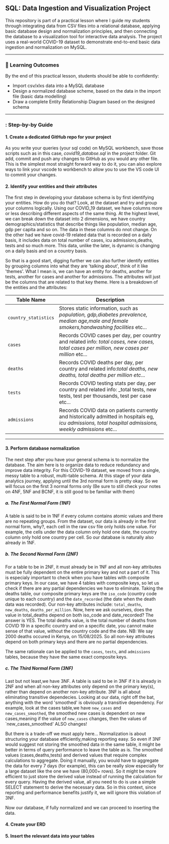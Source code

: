 ## SQL: Data Ingestion and Visualization Project

This repository is part of a practical lesson where I guide my students through integrating data from CSV files into a relational database, applying basic database design and normalization principles, and then connecting the database to a visualization tool for interactive data analysis. The project uses a real-world COVID-19 dataset to demonstrate end-to-end basic data ingestion and normalization on MySQL.
___

### 📖 Learning Outcomes
By the end of this practical lesson, students should be able to confidently:
- Import csv/xlxs data into a MySQL database
- Design a normalized database scheme, based on the data in the import file (basic data modelling)
- Draw a complete Entity Relationship Diagram based on the designed schema
___
### :  Step-by-by Guide
#### **1. Create a dedicated GitHub repo for your project**
As you write your queries (your sql code) on MySQL workbench, save those scripts such as in this case, _covid19_databse.sql_ in the project folder. Git add, commit and push any changes to GitHub as you would any other file. This is the simplest most straight forward way to do it, you can also explore ways to link your vscode to workbench to allow you to use the VS code UI to commit your changes.

#### **2. Identify your entities and their attributes**
The first step in developing your database schema is by first identifying your entities. How do you do that? Look, at the dataset and try and group your columns logically. Using our COVID_19 dataset, we have columns more or less describing different aspects of the same thing. At the highest level, we can break down the dataset into 2 dimensions, we have country demographics/statistics that describe things like population, median age, gdp per capita and so on. The data in these columns do nnot change. On the other had we have covid-19 related data that is recorded on a daily basis, it includes data on total number of cases, icu admissions,deaths, tests and so much more. This data, unlike the later, is dynamic is changing on a daily basis and on a country basis.

So that is a good start, digging further we can also further identify entities by grouping columns into what they are 'talking about', think of it like 'themes'. What I mean is, we can have an entity for deaths, another for tests, another for cases and another for admissions. The attributes will just be the columns that are related to that key theme. Here is a breakdown of the entities and the attributes:

| Table Name     | Description                              |
|----------------|------------------------------------------|
| `country_statistics`   | Stores static information, such as _population, gdp,diabetes prevalence, median age,male and female smokers,handwashing facilities_ etc...|
| `cases`        | Records COVID cases per day, per country and related info: _total cases, new cases, total cases per million, new cases per million_ etc...|
| `deaths`    | Records COVID deaths per day, per country and related info:_total deaths, new deaths, total deaths per million etc_...|
|`tests`  |Records COVID testing stats per day, per country and related info: _total tests, new tests, test per thousands, test per case etc...|
|`admissions` | Records COVID data on patients currently and historically admitted in hospitals eg, _icu admissions, total hospital admissions, weekly admissions_ etc...|
___

#### **3. Perform database normalization**
The next step after you have your general schema is to normalize the database. The aim here is to organize data to reduce redundancy and improve data integrity. For this COVID-19 dataset, we moved from a single, messy table to a robust, multi-table schema. At this stage of your data analytics journey, applying until the 3rd normal form is pretty okay. So we will focus on the first 3 normal forms only (Be sure to still check your notes on 4NF, 5NF and BCNF, it is still good to be familiar with them)

##### **a. The First Normal Form (1NF)**
A table is said to be in 1NF if every column contains atomic values and there are no repeating groups. From the dataset, our data is already in the first normal form, why?, each cell in the raw csv file only holds one value. For example, the cells under the data column only hold one date, the country column only hold one country per cell. So our database is naturally also already in 1NF.

##### **b. The Second Normal Form (2NF)**
For a table to be in 2NF, it must already be in 1NF and all non-key attributes must be fully dependent on the entire primary key and not a part of it. This is especialy important to check when you have tables with composite primary keys. In our case, we have 4 tables with composite keys, so let us check if there are any partial dependencies we have to eliminate.
Taking the deaths table, our composite primary keys are the `iso_code` (country code unique to each country) and the `date_recorded` (the date when the death data was recorded). Our non-key attributes include: `total_deaths`, `new_deaths`, `deaths_per_million`. Now, here we ask ourselves, does the value in total_deaths depend on both iso_code and date_recorded? The answer is YES. The total deaths value, is the total number of deaths from COVID 19 in a specific country and on a specific date, you cannot make sense of that value, without the country code and the date. NB: We say 2000 deaths occured in Kenya, on 15/08/2025. So all non-key attributes depend on both primary keys and there are no partial dependencies.

The same rationale can be applied to the `cases`, `tests`, and `admissions` tables, because they have the same exact composite keys.

##### **c. The Third Normal Form (3NF)**
Last but not least,we have 3NF. A table is said to be in 3NF if it is already in 2NF and when all non-key attributes only depend on the primary key(s), rather than depend on another non-key attribute. 3NF is all about eliminating transitive dependecies. Looking at our data, right off the bat, anything with the word 'smoothed' is obviously a transitive dependency. For example, look at the cases table,we have `new_cases` and `new_cases_smoothed`, the smoothed new cases is dependent on new cases,meaning if the value of `new_cases` changes, then the values of `new_cases_smoothed' ALSO changes!

But there is a trade-off we must apply here...
Normalization is about structuring your database efficiently,making reporting easy. So even if 3NF would suggest not storing the smoothed data in the same table, it might be better in terms of query performance to leave the table as is. The smoothed values (cases,deaths,tests) and derived values that require complex calculations to aggregate. Doing it manually, you would have to aggregate the data for every 7 days (for example), this can be really slow especially for a large dataset like the one we have (80,000+ rows). So it might be more efficient to just store the derived value instead of running the calculation for every query. Having the derived value, all you need to do is use a simple SELECT statement to derive the necessary data. So in this context, since reporting and performance benefits justify it, we will ignore this violation of 3NF.

Now our database, if fully normalized and we can proceed to inserting the data.
#### **4. Create your ERD**
#### **5. Insert the relevant data into your tables**
